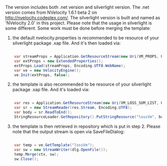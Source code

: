 The version includes both .net version and silverlight version. The .net version comes from NVelocity 1.6.1 beta 2 on http://nvelocity.codeplex.com/. The silverlight version is built and named as 'NVelocity 2.0' in this project. Please note that the usage in silverlight is some different. Some work must be done before merging the template:

1. the default nvelocity.properties is recommended to be resource of your silverlight package .xap file. And it's then loaded via:

```C#

    var streamProps = Application.GetResourceStream(new Uri(VM_PROPS, UriKind.Relative)).Stream;
    var extProps = new ExtendedProperties();
    extProps.Load(streamProps, Encoding.UTF8.WebName);
    var ve = new VelocityEngine();
    ve.Init(extProps, false);
```    

2. the template is also recommended to be resource of your
 silverlight package .xap file. And it's loaded via:

```C#

    var res = Application.GetResourceStream(new Uri(VM_LOSS_SUM_LIST, UriKind.Relative));
    var sr = new StreamReader(res.Stream, Encoding.UTF8);
    var body = sr.ReadToEnd();
    StringResourceLoader.GetRepository().PutStringResource("lossVm", body);
```   
 
3. the template is then retrieved in repository which is put in step 2. 
Please note that the output stream is open via SaveFileDialog:

```C#

    var temp = ve.GetTemplate("lossVm");
    var sw = new StreamWriter(dlg.OpenFile());
    temp.Merge(ctx, sw);
    sw.Close();
```      
